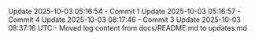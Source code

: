 Update 2025-10-03 05:16:54 - Commit 1
Update 2025-10-03 05:16:57 - Commit 4
Update 2025-10-03 08:17:46 - Commit 3
Update 2025-10-03 08:37:16 UTC - Moved log content from docs/README.md to updates.md
